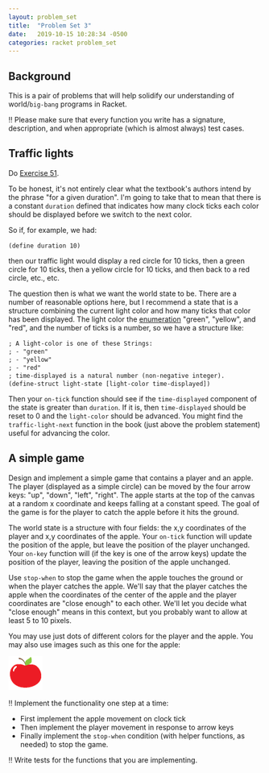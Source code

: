 ```yaml
---
layout: problem_set
title:  "Problem Set 3"
date:   2019-10-15 10:28:34 -0500
categories: racket problem_set
---
```


## Background

This is a pair of problems that will help solidify our understanding
of world/`big-bang` programs in Racket.

:bangbang: Please make sure that every function you write has a 
signature, description, and when appropriate (which is almost 
always) test cases.

## Traffic lights

Do [Exercise 51](https://htdp.org/2019-02-24/part_one.html#%28counter._%28exercise._cond3%29%29).

To be honest, it's not entirely clear what the textbook's authors
intend by the phrase "for a given duration". I'm going to take that
to mean that there is a constant `duration` defined that indicates
how many clock ticks each color should be displayed before we switch
to the next color.

So if, for example, we had:

```racket
(define duration 10)
```

then our traffic light would display a red circle for 10 ticks, then
a green circle for 10 ticks, then a yellow circle for 10 ticks, 
and then back to a red circle, etc., etc.

The question then is what we want the world state to be. There are a
number of reasonable options here, but I recommend a state that is
a structure combining the current light color and how many ticks that color has been displayed. The light color the [enumeration](https://htdp.org/2019-02-24/part_one.html#%28part._sec~3aenums%29) 
"green", "yellow", and "red", and the number of ticks is a number,
so we have a structure like:

```racket
; A light-color is one of these Strings:
; - "green"
; - "yellow"
; - "red"
; time-displayed is a natural number (non-negative integer).
(define-struct light-state [light-color time-displayed])
```

Then your `on-tick` function should see if the `time-displayed`
component of the state is greater than `duration`. If it is, then
`time-displayed` should be reset to 0 and the `light-color` should
be advanced. You might find the `traffic-light-next` function in the book (just above the problem statement) useful for advancing
the color.

## A simple game

Design and implement a simple game that contains a player and an apple. 
The player (displayed as a simple circle)
can be moved by the four arrow keys: "up", "down", "left",
"right". The apple starts at the top of the canvas at a random x
coordinate and keeps falling at a constant speed. The goal of the
game is for the player to catch the apple before it hits the
ground.

The world state is a structure with four fields: the x,y coordinates
of the player and x,y coordinates of the apple. Your `on-tick` 
function will update the position of the apple, but leave the 
position of the player unchanged. Your `on-key` function will (if
the key is one of the arrow keys) update the position of the player,
leaving the position of the apple unchanged.

Use `stop-when` to stop the game when the apple touches the ground
or when the player catches the apple. We'll say that the player 
catches the apple when the coordinates of the center of the apple 
and the player coordinates are "close enough" to each other. We'll
let you decide what "close enough" means in this context, but you
probably want to allow at least 5 to 10 pixels.

You may use just dots of different colors for the player and the
apple. You may also use images such as this one for the apple:

![clip-art apple](../assets/images/apple.png)

:bangbang: 
Implement the functionality one step at a time: 

- First implement the apple movement on clock tick
- Then implement the player movement in response to arrow keys
- Finally implement the `stop-when` condition (with helper 
  functions, as needed) to stop the game. 
  
:bangbang: Write tests for the functions that you are implementing.

